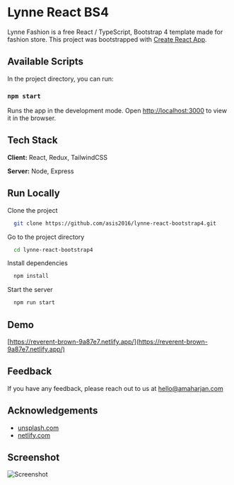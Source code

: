 # Lynne React BS4

Lynne Fashion is a free React / TypeScript, Bootstrap 4 template made for fashion store. This project was bootstrapped with [Create React App](https://github.com/facebook/create-react-app).


## Available Scripts

In the project directory, you can run:

### `npm start`

Runs the app in the development mode. Open [http://localhost:3000](http://localhost:3000) to view it in the browser.


## Tech Stack

**Client:** React, Redux, TailwindCSS

**Server:** Node, Express

  
## Run Locally

Clone the project

```bash
  git clone https://github.com/asis2016/lynne-react-bootstrap4.git
```

Go to the project directory

```bash
  cd lynne-react-bootstrap4
```

Install dependencies

```bash
  npm install
```

Start the server

```bash
  npm run start
```

  
## Demo

[https://reverent-brown-9a87e7.netlify.app/](https://reverent-brown-9a87e7.netlify.app/)

  
## Feedback

If you have any feedback, please reach out to us at hello@amaharjan.com

  
## Acknowledgements

 - [unsplash.com](https://unsplash.com/)
 - [netlify.com](https://www.netlify.com/)

  

## Screenshot
![Screenshot](/screenshots/screenshot.png)

